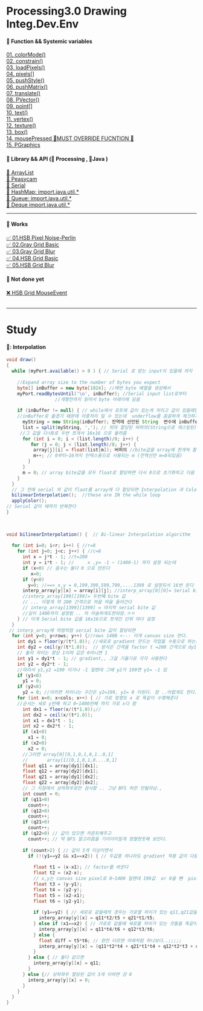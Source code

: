 # Processing3.0 Drawing Integ.Dev.Env
#### :link:  Function && Systemic variables  
[01. colorMode()](https://processing.org/reference/colorMode_.html)  
[02. constrain()](https://processing.org/reference/constrain_.html)  
[03. loadPixels()](https://processing.org/reference/loadPixels_.html)  
[04. pixels[]](https://processing.org/reference/pixels.html)  
[05. pushStyle()](https://www.processing.org/reference/pushStyle_.html)  
[06. pushMatrix()](https://processing.org/reference/pushMatrix_.html)    
[07. translate()](https://processing.org/reference/translate_.html)    
[08. PVector()](https://processing.org/reference/PVector.html)  
[09. point[]](https://processing.org/reference/point_.html)  
[10. text()](https://processing.org/reference/text_.html)    
[11. vertex()](https://processing.org/reference/vertex_.html)    
[12. texture()](https://processing.org/reference/texture_.html)    
[13. box()](https://processing.org/reference/box_.html)   
[14. mousePressed 🔴MUST OVERRIDE FUCNTION 🔴](https://processing.org/reference/mousePressed_.html)    
[15. PGraphics](https://processing.org/reference/PGraphics.html)  

#### :link: Library && API (:eggplant: Processing ,  :chestnut:Java )
[:eggplant: ArrayList](https://processing.org/reference/ArrayList.html)     
[:eggplant: Peasycam](http://mrfeinberg.com/peasycam/)  
[:eggplant: Serial](https://www.processing.org/reference/libraries/serial/Serial.html)  
[:chestnut: HashMap: import.java.util.*](https://processing.org/reference/HashMap.html)  
[:chestnut: Queue: import.java.util.*](https://forum.processing.org/two/discussion/23900/fifo-and-lifo)  
[:chestnut: Deque import.java.util.*](https://forum.processing.org/two/discussion/23900/fifo-and-lifo)  
***
#### :link: Works  
[:white_check_mark: 01.HSB Pixel Noise-Perlin](https://github.com/minchjung/processing3.0/commit/5eb564780b49d74e4ba613e2fb4b23739890c62a)  
[:white_check_mark: 02.Gray Grid Basic](https://github.com/minchjung/processing3.0/commit/f6dd84972d2e8de67d7b1a5367915c430f357d53)  
[:white_check_mark: 03.Gray Grid Blur](https://github.com/minchjung/processing3.0/commit/a1ec1397cc06c6f0cd924a4250b7550ac959cce8)  
[:white_check_mark: 04.HSB Grid Basic](https://github.com/minchjung/processing3.0/commit/88a08d6d1a308f5b0ecf8a9aaf70f3be180f5891)   
[:white_check_mark: 05.HSB Grid Blur](https://github.com/minchjung/processing3.0/commit/9ac638407579eb7f734a2da2a06462141cb32af4)  
  
#### :link: Not done yet 
[:x: HSB Grid MouseEvent](https://github.com/minchjung/processing3.0/commit/a258af83b770b330eec3ff04bf2abfa14688b81b)  
<br>
***
# Study
#### 🔗: Interpolation   


```java
void draw()
{
  while (myPort.available() > 0 ) { // Serial 로 받는 input이 있을때 까지 
 
    //Expand array size to the number of bytes you expect
    byte[] inBuffer = new byte[1024]; //매번 byte 배열을 생성해서 
    myPort.readBytesUntil('\n', inBuffer); //Serial input list로부터 
                  //개행전까지 읽어서 byte 어레이에 담음
 
    if (inBuffer != null) { // while에서 포트에 값이 있는게 처리고 값이 있을때만 
    //inBuffer로 옮겼기 때문에 이중처리 일 수 있는데  underflow를 꼼꼼하게 체크하기 위함인듯)
      myString = new String(inBuffer); 전역에 선언된 String  변수에 inBuffer배열값을 String으로 할당한다 
      list = split(myString, ','); // 위의 할당된 버퍼의(String으로 캐스팅된)bite값을 콤마(,) 단위로 쪼개서 리스트로 닮고 
     //그 값을 다시8로 두번 쪼개서 16x16 으로 돌려줌 
      for (int i = 0; i < (list.length)/8; i++) { 
         for (j = 0; j < (list.length)/8; j++) {
          array[j][i] = float(list[m]); 버퍼의 //bite값을 array에 한개씩 할당한다
          m++; // 0부터~16까지 인덱스용으로 사용되는 m (전역선언 m=0되있음)
        }
      }
      m = 0; // array bite값을 모두 float로 할당하면 다시 0으로 초기화하고 다음 serial 값을 빌때까지 반복하것지 .. 
    }
  } 
  // 그 전에 serial 의 값이 flaot를 array에 다 할당되면 Interpolation 과 Color를 설정하러 간다
  bilinearInterpolation();  //these are IN the while loop
  applyColor();
// Serial 값이 때까지 반복한다 
}
 
 
```
```java
void bilinearInterpolation() {  // Bi-linear Interpolation algorithm
 
  for (int i=0; i<r; i++) { //r=8
    for (int j=0; j<c; j++) { //c=8
      int x = j*t - 1; //t=200 
      int y = i*t - 1; //     x ,y= -1 ~ (1400-1) 까지 설정 되는데  
      if (x<0) // 음수는 둘다 0 으로 만든다
         x=0;
      if (y<0)
        y=0; //==> x,y = 0,199,399,599,799,....1399 로 설정되서 16번 돈다 
      interp_array[y][x] = array[i][j]; //interp_array[0][0]= Serial bite 값을 순서대로 할당함(float임)   
      //interp_array[199][199]= 두번째 bite 값 
      // ... 이렇게 약 200 간격으로 띄움 띄움 들어간다
      // interp_array[1399][1399] = 마지막 serial bite 값 
      //길이 1400까지 설정됨 .. 차 아슬하게도한돠암.ㅇㅇ
    } // 이게 Serial bite 값을 16x16으로 쪼개진 단위 마다 설정 
  }
 // interp_array에 띄엄띄엄 serial bite 값이 할당되면 
  for (int y=0; y<rows; y++) {//rows 1400 <--- 이게 canvas size 란다. 
    int dy1 = floor(y/(t*1.0)); //세로로 gradient 만드는 작업을 수동으로 하는듯 하다 
    int dy2 = ceil(y/(t*1.0));  // 방식은 간격을 factor t =200 간격으로 dy1는 소수점 버리고 dy2는 올림으로 설정 
    // 둘의 차이는 항상 1이며 값은 0아니면 1    
    int y1 = dy1*t - 1; // gradient,, 그걸 기울기로 각각 사용한다  
    int y2 = dy2*t - 1; 
    //따라서 y1,y2 =199 이거나 -1 일텐데 그때 y2가 199면 y1= -1 임 
    if (y1<0)
      y1 = 0;
    if (y2<0)
      y2 = 0; //이러면 차이나는 구간은 y2=199, y1= 0 이된다. 참 ..어렵게도 한다..
    for (int x=0; x<cols; x++) { // 가로 방향도 x 로 똑같이 수행해준다 
    //순서는 세로 y번째 하고 0~1400번째 까지 가로 x다 함
      int dx1 = floor(x/(t*1.0));// 
      int dx2 = ceil(x/(t*1.0));
      int x1 = dx1*t - 1;
      int x2 = dx2*t - 1;
      if (x1<0)
        x1 = 0;
      if (x2<0)
        x2 = 0;
      //그러면 array[0][0,1,0,1,0,1..0,1] 
      //       array[1][0,1,0,1,0....0,1]
      float q11 = array[dy1][dx1];
      float q12 = array[dy2][dx1];
      float q21 = array[dy1][dx2];
      float q22 = array[dy2][dx2];
      // 그 지점에서 상하좌우로만 검사함 .. 그냥 BFS 하믄 안될라낭.,
      int count = 0;
      if (q11>0)
        count++;
      if (q12>0)
        count++;
      if (q21>0)
        count++;
      if (q22>0) // 값이 있으면 카운트해주고 
        count++; // 딱 BFS 알고리즘을 기이이이일게 정렬한듯해 보인다. 
 
      if (count>2) { // 값이 3개 이상이면서 
        if (!(y1==y2 && x1==x2)) { // 두값중 하나라도 gradient 적용 값이 다를때 
 
          float t1 = (x-x1); // factor를 바꾼다 
          float t2 = (x2-x); 
          // x,y는 canvas size pixel로 0~1400 일텐데 199값  or 0을 뺀  pixel 지점 그대로 값이 보정 상수로 새로 할당된다 ?  
          float t3 = (y-y1);
          float t4 = (y2-y);
          float t5 = (x2-x1);
          float t6 = (y2-y1);
 
          if (y1==y2) { // 세로로 같을때의 경우는 가로열 차이가 있는 q11,q21값을 바뀐 해당 gradient 해주고 더함...
            interp_array[y][x] = q11*t2/t5 + q21*t1/t5;
          } else if (x1==x2) { // 가로로 같을때 세로줄 차이가 있는 것들을 똑같이 하고 
            interp_array[y][x] = q11*t4/t6 + q12*t3/t6;
          } else {
            float diff = t5*t6; // 완전 다르면 아래처럼 하나보다..;;;;;
            interp_array[y][x] = (q11*t2*t4 + q21*t1*t4 + q12*t2*t3 + q22*t1*t3)/diff;
          }
        } else { // 둘다 같으면 
          interp_array[y][x] = q11;
        }
      } else {// 상하좌우 할당된 값이 3개 이하면 걍 0
        interp_array[y][x] = 0;
      }
    }
  }
}
 
```
